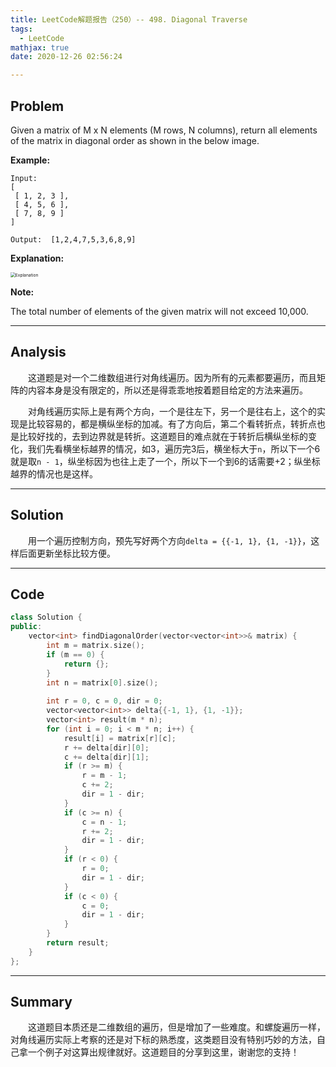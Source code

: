 ```yaml
---
title: LeetCode解题报告（250）-- 498. Diagonal Traverse
tags:
  - LeetCode
mathjax: true
date: 2020-12-26 02:56:24

---
```


## Problem

Given a matrix of M x N elements (M rows, N columns), return all elements of the matrix in diagonal order as shown in the below image.

<!-- more -->

**Example:**

```
Input:
[
 [ 1, 2, 3 ],
 [ 4, 5, 6 ],
 [ 7, 8, 9 ]
]

Output:  [1,2,4,7,5,3,6,8,9]
```

**Explanation:**

<img src="https://assets.leetcode.com/uploads/2018/10/12/diagonal_traverse.png" alt="Explanation" style="zoom:48%;" />

**Note:**

The total number of elements of the given matrix will not exceed 10,000.

------

## Analysis

&emsp;&emsp;这道题是对一个二维数组进行对角线遍历。因为所有的元素都要遍历，而且矩阵的内容本身是没有限定的，所以还是得乖乖地按着题目给定的方法来遍历。

&emsp;&emsp;对角线遍历实际上是有两个方向，一个是往左下，另一个是往右上，这个的实现是比较容易的，都是横纵坐标的加减。有了方向后，第二个看转折点，转折点也是比较好找的，去到边界就是转折。这道题目的难点就在于转折后横纵坐标的变化，我们先看横坐标越界的情况，如3，遍历完3后，横坐标大于`n`，所以下一个6就是取`n - 1`，纵坐标因为也往上走了一个，所以下一个到6的话需要+2；纵坐标越界的情况也是这样。

------

## Solution

&emsp;&emsp;用一个遍历控制方向，预先写好两个方向`delta = {{-1, 1}, {1, -1}}`，这样后面更新坐标比较方便。

------

## Code

```c++
class Solution {
public:
    vector<int> findDiagonalOrder(vector<vector<int>>& matrix) {
        int m = matrix.size();
        if (m == 0) {
            return {};
        }
        int n = matrix[0].size();
        
        int r = 0, c = 0, dir = 0;
        vector<vector<int>> delta{{-1, 1}, {1, -1}};
        vector<int> result(m * n);
        for (int i = 0; i < m * n; i++) {
            result[i] = matrix[r][c];
            r += delta[dir][0];
            c += delta[dir][1];
            if (r >= m) {
                r = m - 1;
                c += 2;
                dir = 1 - dir;
            }
            if (c >= n) {
                c = n - 1;
                r += 2;
                dir = 1 - dir;
            }
            if (r < 0) {
                r = 0;
                dir = 1 - dir;
            }
            if (c < 0) {
                c = 0;
                dir = 1 - dir;
            }
        }
        return result;
    }
};
```

------

## Summary

&emsp;&emsp;这道题目本质还是二维数组的遍历，但是增加了一些难度。和螺旋遍历一样，对角线遍历实际上考察的还是对下标的熟悉度，这类题目没有特别巧妙的方法，自己拿一个例子对这算出规律就好。这道题目的分享到这里，谢谢您的支持！
